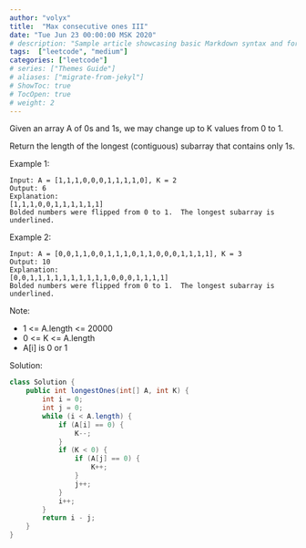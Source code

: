 ```yaml
---
author: "volyx"
title:  "Max consecutive ones III"
date: "Tue Jun 23 00:00:00 MSK 2020"
# description: "Sample article showcasing basic Markdown syntax and formatting for HTML elements."
tags:  ["leetcode", "medium"]
categories: ["leetcode"]
# series: ["Themes Guide"]
# aliases: ["migrate-from-jekyl"]
# ShowToc: true
# TocOpen: true
# weight: 2
---
```


Given an array A of 0s and 1s, we may change up to K values from 0 to 1.

Return the length of the longest (contiguous) subarray that contains only 1s. 

Example 1:
```
Input: A = [1,1,1,0,0,0,1,1,1,1,0], K = 2
Output: 6
Explanation: 
[1,1,1,0,0,1,1,1,1,1,1]
Bolded numbers were flipped from 0 to 1.  The longest subarray is underlined.
```

Example 2:
```
Input: A = [0,0,1,1,0,0,1,1,1,0,1,1,0,0,0,1,1,1,1], K = 3
Output: 10
Explanation: 
[0,0,1,1,1,1,1,1,1,1,1,1,0,0,0,1,1,1,1]
Bolded numbers were flipped from 0 to 1.  The longest subarray is underlined.
```
 
Note:
- 1 <= A.length <= 20000
- 0 <= K <= A.length
- A[i] is 0 or 1 


Solution:

```java
class Solution {
    public int longestOnes(int[] A, int K) {
        int i = 0;
        int j = 0;
        while (i < A.length) {
            if (A[i] == 0) {
                K--;
            }
            if (K < 0) {
                if (A[j] == 0) {
                    K++;
                }
                j++;
            }
            i++;
        }
        return i - j;
    }
}

